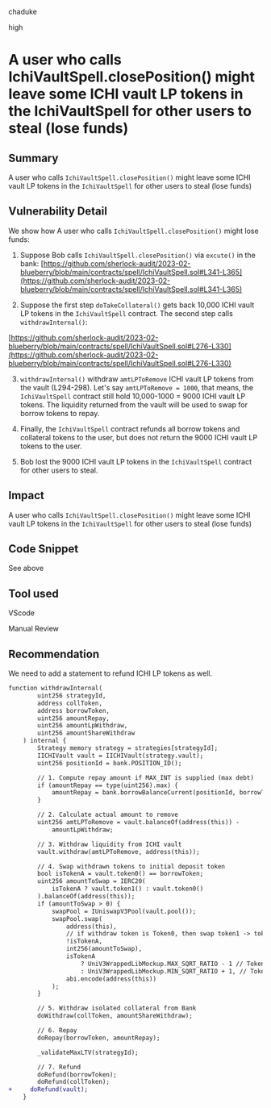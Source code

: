 chaduke

high

# A user who calls IchiVaultSpell.closePosition() might leave some ICHI vault LP tokens in the IchiVaultSpell for other users to steal (lose funds)

## Summary
A user who calls ``IchiVaultSpell.closePosition()`` might leave some ICHI vault LP tokens in the
``IchiVaultSpell`` for other users to steal (lose funds)

## Vulnerability Detail
We show how A user who calls ``IchiVaultSpell.closePosition()`` might lose funds:

1) Suppose Bob calls  ``IchiVaultSpell.closePosition()``  via ``excute()`` in the bank:
[https://github.com/sherlock-audit/2023-02-blueberry/blob/main/contracts/spell/IchiVaultSpell.sol#L341-L365](https://github.com/sherlock-audit/2023-02-blueberry/blob/main/contracts/spell/IchiVaultSpell.sol#L341-L365)

2) Suppose the first step ``doTakeCollateral()`` gets back 10,000 ICHI vault LP tokens in the
``IchiVaultSpell`` contract. The second step  calls ``withdrawInternal()``: 

[https://github.com/sherlock-audit/2023-02-blueberry/blob/main/contracts/spell/IchiVaultSpell.sol#L276-L330](https://github.com/sherlock-audit/2023-02-blueberry/blob/main/contracts/spell/IchiVaultSpell.sol#L276-L330)

3)  ``withdrawInternal()`` withdraw ``amtLPToRemove`` ICHI vault LP tokens from the vault (L294-298). Let's say ``amtLPToRemove = 1000``, that means, the ``IchiVaultSpell`` contract still hold 10,000-1000 = 9000 ICHI vault LP tokens. The liquidity returned from the vault will be used to swap for borrow tokens  to repay. 

4) Finally,  the ``IchiVaultSpell`` contract refunds all borrow tokens and collateral tokens to the user, but does not return the 9000 ICHI vault LP tokens to the user. 

5) Bob lost the 9000 ICHI vault LP tokens in the ``IchiVaultSpell`` contract for other users to steal.



## Impact
A user who calls ``IchiVaultSpell.closePosition()`` might leave some ICHI vault LP tokens in the
``IchiVaultSpell`` for other users to steal (lose funds)

## Code Snippet
See above

## Tool used
VScode

Manual Review

## Recommendation
We need to add a statement to refund ICHI LP tokens as well.
```diff
function withdrawInternal(
        uint256 strategyId,
        address collToken,
        address borrowToken,
        uint256 amountRepay,
        uint256 amountLpWithdraw,
        uint256 amountShareWithdraw
    ) internal {
        Strategy memory strategy = strategies[strategyId];
        IICHIVault vault = IICHIVault(strategy.vault);
        uint256 positionId = bank.POSITION_ID();

        // 1. Compute repay amount if MAX_INT is supplied (max debt)
        if (amountRepay == type(uint256).max) {
            amountRepay = bank.borrowBalanceCurrent(positionId, borrowToken);
        }

        // 2. Calculate actual amount to remove
        uint256 amtLPToRemove = vault.balanceOf(address(this)) -
            amountLpWithdraw;

        // 3. Withdraw liquidity from ICHI vault
        vault.withdraw(amtLPToRemove, address(this));

        // 4. Swap withdrawn tokens to initial deposit token
        bool isTokenA = vault.token0() == borrowToken;
        uint256 amountToSwap = IERC20(
            isTokenA ? vault.token1() : vault.token0()
        ).balanceOf(address(this));
        if (amountToSwap > 0) {
            swapPool = IUniswapV3Pool(vault.pool());
            swapPool.swap(
                address(this),
                // if withdraw token is Token0, then swap token1 -> token0 (false)
                !isTokenA,
                int256(amountToSwap),
                isTokenA
                    ? UniV3WrappedLibMockup.MAX_SQRT_RATIO - 1 // Token0 -> Token1
                    : UniV3WrappedLibMockup.MIN_SQRT_RATIO + 1, // Token1 -> Token0
                abi.encode(address(this))
            );
        }

        // 5. Withdraw isolated collateral from Bank
        doWithdraw(collToken, amountShareWithdraw);

        // 6. Repay
        doRepay(borrowToken, amountRepay);

        _validateMaxLTV(strategyId);

        // 7. Refund
        doRefund(borrowToken);
        doRefund(collToken);
+     doRefund(vault);
    }
```
